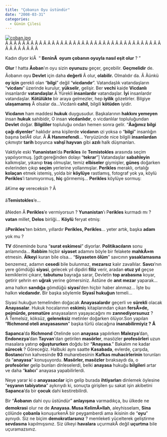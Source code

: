 ```yaml
---
title: "Çobanın Oyu üstündür"
date: "2008-03-31"
categories: 
  - Günün Çilesi
---
```


[![coban.jpg](/uploads/2008/03/coban.jpg)](/uploads/2008/03/coban.jpg "coban.jpg")Â Â Â Â Â Â Â Â Â Â Â Â Â Â Â Â Â Â Â Â Â Â Â Â Â Â Â Â Â Â Â Â Â Â Â Â Â Â Â Â Â Â Â Â Â 

Kadın diyor kiÂ  “ **BeninÂ  oyum çobanın oyuyla nasıl eşit olur** ? ”

**Olur** ! hatta **Ãoban**’ın oyu sizin **oyunuzu** geçer, geçebilir. **Geçmelidir** de. Ãobanın oyu **Devlet** için daha **değerli** Â olur, **olabilir.** Olmalıdır da. Â Ãünkü **oy için** gerekli olan “**bilgi**” değil “**vicdandır**”. Vatandaşlık vatandaşların “**vicdanı**” üzerinde kurulur, **yükselir**, gelişir. Ber **vechi** kaide **Vicdanlı** insanlardır **vatandaşlar**.Â Yürekli **insanlardır** vatandaşlar. **İyi** insanlardır vatandaşlar. **Kötülükte** bir araya gelmezler, hep **iyilik** gözetirler. Bilgiye **ulaşamamış** Â olsalar da…Vicdanlı **cahil,** bilgili **kötüden** iyidir.

**Vicdanın** ham maddesi **hukuk** duygusudur. Başkalarının **hakkını yemeyen** insan **hukuk** sahibidir, O insan **vicdanlıdır**, o vicdanlılar topluluğundan **Devlet** doğar. **Bilgililer** topluluğu ondan hemen sonra gelir. “**Ãağımız bilgi çağı diyenler**” haklıdır ama kişilerde **vicdanın** ızi yoksa o “**bilgi**” insanlığın başına belÃ¢ olur. Â **Â** **Hanımefendi**… Yeryüzünde nice bilgili **insanlardan** çıkmıştır **tarih** boyunca **vahşî hayvan** gibi **azılı** halk düşmanları.

Vaktiyle eski **Yunanistan**’da **Perikles** ile **Temistokles** arasında seçim yapılıyormuş. \[gdt:gereğinden dolayı “**tekrar**”\] Vatandaşlar **sabahleyin** kalkmışlar, yıkanıp **traş** olmuşlar, temiz **elbiseler** giymişler, **güneş** doğarken evlerinden çıkıp **seçim** yerlerine yollanmışlar. **Perikles** meraklı, ortalığı **kolaçan** etmek istemiş, yolda bir **köylüye** rastlamış, fotograf yok ya, köylü **Perikles**’i tanımıyormuş, **hiç** görmemiş… **Perikles** köylüye sormuş:

âKime **oy** vereceksin ? Â 

â**Temistokles**’e…

âNeden Â **Perikles**’e vermiyorsun ? **Yunanistan**’ı P**erikles** kurmadı mı ? **vatan** millet, **Delos** birliği… **Köylü** feryat etmiş:

â**Perikles**’ten bıktım, yıllardır **Perikles, Perikles**… yeter artık, başka **adam** yok mu ?

**TV** döneminde buna “**surat eskimesi**” diyorlar. **Politikacıların** sonu anlamında… **Rabbim** hiçbir **siyaset** adamını böyle bir felakete **mahkÃ»m** etmesin. **Ãlkeyi** kuran bile olsa… “**Siyaseten ölüm**” savcının **yasaklamasına** benzemez, adamın **cesedi** bile bulunmaz, **mezarsız** kalır zavallılar. **Savcı**’nın yere gömdüğü **siyasi**, gelecek yıl dipdiri **filiz** verir, aradan **otuz yıl** geçse kemiklerini çıkarır, **tabutunu** bayrağa sarar, Devletin **top arabasına** koyar, getirir şehrin en **uğrak** yerine gömersiniz. Ãstüne de **anıt mezar** yaparak… ama halkın **sandığa** gömdüğü **siyasi**’den hiçbir haber alınmaz… İşte bu halkın **vicdanıdır.** Bir başka söylemle **Siyasî hukuğun** temeli…

Siyasi hukuğun temelinden doğacak **Anayasalardır** geçerli ve **sürekli** olacak **Anayasalar**. Hukuk hocalarının **eskimi**ş kitaplarından çıkan **fersÃ»de, pejmürde, prematüre** anayasaların yaşayacağını mı **zannediyorsunuz** ? Â Temelsiz, köksüz, **geleneksiz** metinler doğarken ölüyor.Son yapılan “**Richmond oteli anayasasının**” başka türlü olacağına **inanabilirmiyiz ?** **Â** 

**Sapanca**’da **Richmond** Otelinde son **anayasa** yapılırken **Malezya**’dan, **Endonezya**’dan **Tayvan**'dan getirilen **masörler**, masözler **profesörleri** uzun masalara yatırıp **oğuştururken** doğdu bir **“Anayasa**.” Bakalım ne kadar **sürecek** ? Göreceğiz. Halbuki aynı saatte **Kasabada**, evlerde, çarşıda, **Bostancı**’nın kahvesinde **93** muharebesinin **Kafkas muhacirlerinin** torunları da “**anayasa**” konuşuyordu. **Masörler, masözler** bıraksaydı da, o **profesörler** gelip bunları dinleselerdi, belki **anayasa** hukuğu **bilgileri** artar ve daha “**kalıcı**” anayasa yapabilirlerdi.

Neye yarar ki o **anayasacılar** için gelip burada **ihtiyarları** dinlemek öylesine “**eşyanın tabiyatına**” aykırıydı ki, sonuçta girişilen şu sakat işin akibetini **Sapanca**’da bir **çocuk** dahi kestirebilirdi.

Bir “**Ãobanın** dahi oyu üstündür” **anlayışına** varmadıkça, bu ülkede ne **demokrasi** olur ne de **Anayasa. Musa KelimÃ»llah**, aleyhisselam, **Sina** çölünde **çobanla** konuşurkenÂ bir peygamberdi ama ikisinin de “**oyu**” aynıydı. Siz ne biçim **demokratlarsınız** ? memleketi yücelterek geliştirme **sevdasına** kapılmışsınız. Siz ülkeyi **havalara** uçurmakÂ değil **uçurtma** bile uçuramazsınız.
